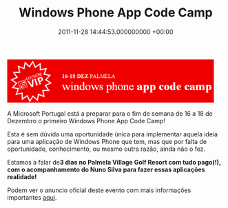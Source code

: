 ﻿---
layout: post
status: publish
published: true
title: Windows Phone App Code Camp
wordpress_id: 2244
wordpress_url: http://www.pedrolamas.com/?p=2244
date: 2011-11-28 14:44:53.000000000 +00:00
categories:
- Mobilidade
tags:
- Microsoft
- Windows Phone
- WP7
- WP7Dev
- WPDev
---
![](/wp-content/uploads/2011/11/Windows-Phone-App-Code-Camp.png "Windows Phone App Code Camp")

A Microsoft Portugal está a preparar para o fim de semana de 16 a 18 de Dezembro o primeiro Windows Phone App Code Camp!

Esta é sem dúvida uma oportunidade única para implementar aquela ideia para uma aplicação de Windows Phone que tem, mas que por falta de oportunidade, conhecimento, ou mesmo outra razão, ainda não o fez.

Estamos a falar de**3 dias no Palmela Village Golf Resort com tudo pago(!), com o acompanhamento do Nuno Silva para fazer essas aplicações realidade!**

Podem ver o anuncio oficial deste evento com mais informações importantes [aqui](/wp-content/uploads/downloads/2011/11/Windows-Phone-App-Code-Camp.pdf).
